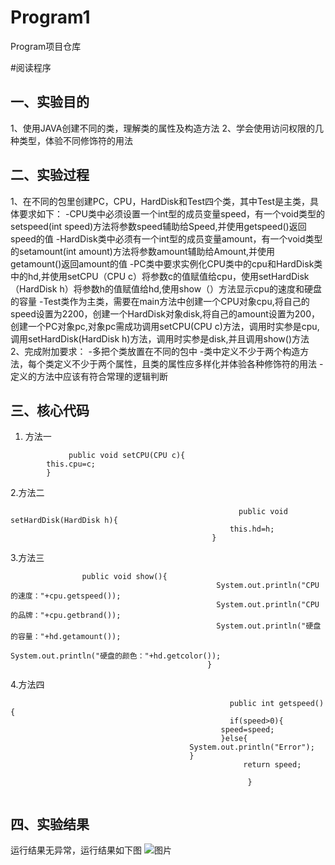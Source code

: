 # Program1
Program项目仓库

#阅读程序

## 一、实验目的
1、使用JAVA创建不同的类，理解类的属性及构造方法
2、学会使用访问权限的几种类型，体验不同修饰符的用法
## 二、实验过程
1、在不同的包里创建PC，CPU，HardDisk和Test四个类，其中Test是主类，具体要求如下：
-CPU类中必须设置一个int型的成员变量speed，有一个void类型的setspeed(int speed)方法将参数speed辅助给Speed,并使用getspeed()返回speed的值
-HardDisk类中必须有一个int型的成员变量amount，有一个void类型的setamount(int amount)方法将参数amount辅助给Amount,并使用getamount()返回amount的值
-PC类中要求实例化CPU类中的cpu和HardDisk类中的hd,并使用setCPU（CPU c）将参数c的值赋值给cpu，使用setHardDisk（HardDisk h）将参数h的值赋值给hd,使用show（）方法显示cpu的速度和硬盘的容量
-Test类作为主类，需要在main方法中创建一个CPU对象cpu,将自己的speed设置为2200，创建一个HardDisk对象disk,将自己的amount设置为200，创建一个PC对象pc,对象pc需成功调用setCPU(CPU c)方法，调用时实参是cpu,调用setHardDisk(HardDisk h)方法，调用时实参是disk,并且调用show()方法
2、完成附加要求：
-多把个类放置在不同的包中
-类中定义不少于两个构造方法，每个类定义不少于两个属性，且类的属性应多样化并体验各种修饰符的用法
-定义的方法中应该有符合常理的逻辑判断
## 三、核心代码
1. 方法一
```
             public void setCPU(CPU c){
		this.cpu=c;
	    }
```
2.方法二
```
                                                   public void setHardDisk(HardDisk h){
		                                         this.hd=h;
	                                         }
```
3.方法三
```
				public void show(){
		                                      System.out.println("CPU的速度："+cpu.getspeed());
		                                      System.out.println("CPU的品牌："+cpu.getbrand());
		                                      System.out.println("硬盘的容量："+hd.getamount());
	                                              System.out.println("硬盘的颜色："+hd.getcolor());
	                                        }
```
4.方法四
```
                                                 public int getspeed(){
		                                         if(speed>0){
			                                   speed=speed;
			                                   }else{
			                          	System.out.println("Error");
			                            }
		                                            return speed;
		
	                                                 }
							 
```
## 四、实验结果
运行结果无异常，运行结果如下图
![图片](https://p.qlogo.cn/qqmail_head/fTW3oLibWre2icgHmMng0BEl2Oia3O6E8xxiaXg7C2hAA8M6qm3kzKsichVPma2ibn16ytVdYoqqCwxkY/0)

  
